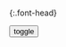 ```note
```

{:.font-head}

<div id="dv1">
</div>
<button onclick="toggleb()">toggle</button>
<pre id="pr2" style="display: none">
<!-- 🍅🍑 -->

```note
```

{:.font-head}
到底还不如做自己人的n隶好” 鲁迅与ag
https://www.chinatimes.net.cn/article/61172.html

很可能他认为子m都是ag者，像萨达m那样，百分之百的y护他，有一种莫名其妙的自信。

五四那时，鲁迅便说：“zg人向来有点自大。——只可惜没有‘个人的自大’，都是‘合群的ag的自大’”；又说，“合群的自大”是d同伐异，压制少数人，向少数人宣战。他把问题看得很严重，认为这种集体的ag主义是阻碍zg进步的原因。所以，他痛批“g粹”，即祖传的zg特色，阿Q的“癞疮疤

<br><br>

至于外g人对zg的赞美，鲁迅同样并不乐见。他说：“zg的文化，都是侍奉主子的文化，是用很多的人的痛苦换来的。无论zg人，外g人，凡是称赞zg文化的，都是以主子自居的一部分。”又说：“我常常想，凡有来到zg的，倘能疾首蹙额而憎恶zg，我敢诚意地奉献我的感谢，因为他一定是不愿意吃zg人的肉的！”甚至说：“倘有外g的谁”，“还替我们诅咒zg的现状者，这才是真有良心的真可佩服的人！

<br><br>

诺贝尔文学奖得主赛珍珠的书说zg的好话，鲁迅是否定的。说到此奖要颁给zg人时，他说不要，理由还是回到gm性问题，说：“我觉得zg实在还没有可得诺贝尔赏金的人，瑞典最好是不要理我们，谁也不给。倘因为黄色脸皮人，格外优待从宽，反足以长zg人的虚荣心，以为真可与别g大作家比肩了，结果将很坏。

<br><br>

他称zg为“dg”，称统治者为“q力者”、“专z者”、“d老爷”，为“虎吏和b君”，“流氓、侦探、走狗、刽子手”，还有“zg的检查g”等等。他确实说到“时时想到zg”，但他从来不曾标榜自己如何“ag”，也不曾呼吁大家如何“ag”。他说：“能憎，才能爱。”在他那里，憎代替了爱。对于zg，他关注的是“地底下”，因为爱“zg的将来”，所以憎zg的现在。

<br><br>

说“一切通过g防”，实质上是一切通过zf。外敌当前，这种形势最容易为统z者所利用，借以转移mz的视线。对此，鲁迅是警惕的，反对的。他赞成“mzg命战争的大z文学”的口号，认为gj是mz的，z争当然也是mz的，而不是通过“g防”去保卫所谓的“dg”。如果说前期对“合群的ag”的批判重在批判“gm性”，那么到了后来，他的批判，就集中在揭露躲藏在“ag”、“g防”背后的mz主义、gj主义的实质。

<br><br>

在所谓“两个口号”的论争中，鲁迅一连写了多篇文章，强调指出：
用笔和舌，将沦为异族的奴隶之苦告诉大家，自然是不错的，但要十分小心，不可使大家得着这样的结论：“那么，到底还不如我们似的做自己人的奴隶好。

<br><br>

日本能有今日，因为旧物很少，执著也就不深，时势一移，蜕变极易，在任何时候，都能适合于生存。不像幸存的古g，恃着固有而陈旧的文明，害得一切硬化，终于要走到灭亡的路。zg倘不彻底地改g，运命总还是日本长久，这是我所相信的。”他还说到大和mz是个“伟大”mz的话，很有点长别人志气，灭自家威风的样子。可以查查，他什么时候说过zg的好话？用他的话说，无非是“省察，攻击，鞭策”，一味“指摘自己g度的错误”，专门报告“大不吉祥事”，是不折不扣的“枭鸣”。而且，日本侵华以后，举g同仇敌忾，他照样同一批日本人来来往往，住租界，用日货，请日本医生，选择疗养地也曾考虑日本。

<br><br>

如果说鲁迅ag，他爱的是“人g”；爱zg，就是要把“把人不当人”的zg改造成为“人g”。鲁迅ag，本质是爱人；既爱g中之人，且爱g外之人。在他看来，他们都是现今的奴隶，未来的主人。鲁迅在去世前夕，就《呐喊》捷克译本这样说道：“我们两g虽然mz不同，地域相隔，交通又很少，但是可以互相了解，接近的，因为我们都曾经走过苦难的道路，现在还在走——一面寻求着光明。

<br><br>

鲁迅强调说：在这世界上，各国要“互相记得”。只有记得世界，才能记得zg；要让“zg的人”有世界观念，“能和世界的人同在世界上生活”。在他的演讲《无声的zg》里，我们早被告知，倘若生活在一个f闭的g度，同世界隔绝，是不可能成为真正的ag者的。首先，是因为没有标准可以定义自己的gj。

<hr>
{:.h4}
韩琛：鲁迅1927：g命与复辟
https://m.aisixiang.com/data/118463.html
　　 mg建制未久，鲁迅便“觉得仿佛久没有所谓zhmg”：“我觉得g命以前，我是做奴隶；g命以后不多久，就受了奴隶的骗，变成他们的奴隶了。”冲决奴隶时代的循环，创造前所未有的“第三样时代

```tip
```

<hr>
{:.h4}
鲁迅先生在mg十四年曾经说过：“我觉得g命以前，我是做奴隶，g命以后不多久，就受了奴隶的骗，变成他们
http://www.sdsgwy.com/article/html/572633.html

鲁迅先生在mg十四年曾经说过：“我觉得g命以前，我是做奴隶，g命以后不多久，就受了奴隶的骗，变成他们的奴隶了……我觉得仿佛就没有所谓zhmg

<hr>
{:.h4}
鲁迅有句话叫什么,做奴隶的人后来做了主人后,会比先前的更可恶
https://zhidao.baidu.com/question/519996446414219365.html

奴隶应为受到了压迫所以他们在当自己变成奴隶主以后就会变本加厉的摧残别人。但是鲁迅说的这句话深刻揭示了辛亥g命的失败

<!-- 🍅🍑 -->
</pre>

<script src="https://cdn.jsdelivr.net/npm/jquery@3.5.1/dist/jquery.min.js"></script>

<link rel="stylesheet" href="https://cdn.jsdelivr.net/gh/fancyapps/fancybox@3.5.7/dist/jquery.fancybox.min.css" />
<script src="https://cdn.jsdelivr.net/gh/fancyapps/fancybox@3.5.7/dist/jquery.fancybox.min.js"></script>

<script type="text/javascript">

setTimeout(function(){
  dv1.innerHTML = parseURL(pr2.innerHTML);
},0);

var __urlRegex = /(\b(https?|ftp|file):\/\/[-A-Z0-9+&@#\/%?=~_|!:,.;]*[-A-Z0-9+&@#\/%=~_|])/ig;
var __imgRegex = /\.(?:jpe?g|gif|png)$/i;

function parseURL($string){

    var exp = __urlRegex;
    return $string.replace(exp,function(match){
            __imgRegex.lastIndex=0;
            if(__imgRegex.test(match)){
                return '<a data-fancybox="gallery" href="' + match.replace("/p=700", "")
                 + '"><img src="' + match.replace("/p=700", "")+'" width="64"></a>';
            }
            else{
                return '<br><a href="' + match + '" target="_blank">' + match + '</a><br><br>';
            }
        }
    );
}

function toggleb() {
  var x = document.getElementById("pr2");
  if (x.style.display === "none") {
    x.style.display = "";
  } else {
    x.style.display = "none";
  }
}

</script>
